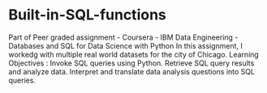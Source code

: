 # Built-in-SQL-functions
Part of Peer graded assignment - Coursera - IBM Data Engineering - Databases and SQL for Data Science with Python
In this assignment, I workedg with multiple real world datasets for the city of Chicago. 
Learning Objectives :
Invoke SQL queries using Python.
Retrieve SQL query results and analyze data.
Interpret and translate data analysis questions into SQL queries.
